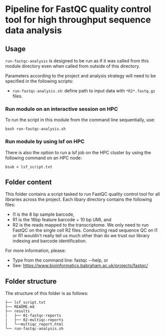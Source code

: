 # Pipeline for FastQC quality control tool for high throughput sequence data analysis

## Usage

`run-fastqc-analysis` is designed to be run as if it was called from this module directory even when called from outside of this directory.

Parameters according to the project and analysis strategy will need to be specified in the following scripts:
- `run-fastqc-analysis.sh`: define path to input data with `*R2*.fastq.gz` files.

### Run module on an interactive session on HPC

To run the script in this module from the command line sequentially, use:

```
bash run-fastqc-analysis.sh
```

### Run module by using lsf on HPC

There is also the option to run a lsf job on the HPC cluster by using the following command on an HPC node:

```
bsub < lsf_script.txt
```


## Folder content
This folder contains a script tasked to run FastQC quality control tool for all libraries across the project.
Each libary directory contains the following files:
- I1 is the 8 bp sample barcode, 
- R1 is the 16bp feature barcode + 10 bp UMI, and 
- R2 is the reads mapped to the transcriptome.
We only need to run FastQC on the single cell R2 files. Conducting read sequence QC on I1 or R1 wouldn't really tell us much other than do we trust our library indexing and barcode identification.

For more information, please:
- Type from the command line: fastqc --help, or
- See: https://www.bioinformatics.babraham.ac.uk/projects/fastqc/ 

## Folder structure 

The structure of this folder is as follows:

```
├── lsf_script.txt
├── README.md
├── results
|   ├── 01-fastqc-reports
|   ├── 02-multiqc-reports
|   └──multiqc_report.html
└── run-fastqc-analysis.sh
```

